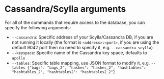 # Cassandra/Scylla arguments

For all of the commands that require access to the database, you can specify the following arguments:

- `--cassandra`: Specific address of your Scylla/Cassandra DB, if you are not running it locally (the format is `<address>:<port>`, if you are using the default 9042 port then no need to specify it, e.g. `--cassandra scylla`)
- `--keyspace`: Specific name of the Cassandra key space, defaults to `apollo`
- `--tables`: Specific table mapping, use JSON format to modify it, e.g. `--tables {"bags": "bags_2", "hashes": "hashes_2", "hashtables": "hashtables_2", "hashtables2": "hashtables2_2"}`
